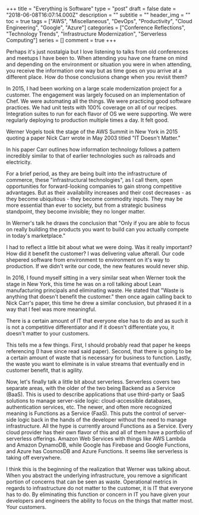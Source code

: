 +++
title = "Everything is Software"
type = "post"
draft = false
date = "2018-06-08T16:07:14.000Z"
description = ""
subtitle = ""
header_img = ""
toc = true
tags = ["AWS", "Miscellaneous", "DevOps", "Productivity", "Cloud Engineering", "Google", "Azure"]
categories = ["Conference Reflections", "Technology Trends", "Infrastructure Modernization", "Serverless Computing"]
series = []
comment = true
+++

Perhaps it's just nostalgia but I love listening to talks from old conferences
and meetups I have been to. When attending you have one frame on mind and
depending on the environment or situation you were in when attending, you
receive the information one way but as time goes on you arrive at a different
place. How do those conclusions change when you revisit them? 

In 2015, I had been working on a large scale modernization project for a
customer. The engagement was largely focused on an implementation of Chef. We
were automating all the things. We were practicing good software practices. We
had unit tests with 100% coverage on all of our recipes. Integration suites to
run for each flavor of OS we were supporting. We were regularly deploying to
production multiple times a day. It felt good.

Werner Vogels took the stage of the AWS Summit in New York in 2015 quoting a
paper Nick Carr wrote in May 2003 titled "IT Doesn't Matter."

In his paper Carr outlines how information technology follows a pattern
incredibly similar to that of earlier technologies such as railroads and
electricity. 

For a brief period, as they are being built into the infrastructure of
commerce, these "infrastructural technologies", as I call them, open
opportunities for forward-looking companies to gain strong competitive
advantages. But as their availability increases and their cost decreases - as
they become ubiquitous - they become commodity inputs. They may be more
essential than ever to society, but from a strategic business standpoint, they
become invisible; they no longer matter.

In Werner's talk he draws the conclusion that "Only if you are able to focus on
really building the products you want to build can you actually compete in
today's marketplace."

I had to reflect a little bit about what we were doing. Was it really
important? How did it benefit the customer? I was delivering value afterall.
Our code shepered software from environment to environment on it's way to
production. If we didn't write our code, the new features would never ship.

In 2016, I found myself sitting in a very similar seat when Werner took the
stage in New York, this time he was on a roll talking about Lean manufacturing
principals and eliminating waste. He stated that "Waste is anything that
doesn't benefit the customer." then once again calling back to Nick Carr's
paper, this time he drew a similar conclusion, but phrased it in a way that I
feel was more meaningful.

There is a certain amount of IT that everyone else has to do and as such it is
not a competitive differentiator and if it doesn't differentiate you, it
doesn't matter to your customers.

This tells me a few things. First, I should probably read that paper he keeps
referencing (I have since read said paper). Second, that there is going to be a
certain amount of waste that is necessary for business to function. Lastly, the
waste you want to eliminate is in value streams that eventually end in customer
benefit, that is agility.

Now, let's finally talk a little bit about serverless. Serverless covers two
separate areas, with the older of the two being Backend as a Service (BaaS).
This is used to describe applications that use third-party or SaaS solutions to
manage server-side logic: cloud-accessible databases, authentication services,
etc. The newer, and often more recognized meaning is Functions as a Service
(FaaS). This puts the control of server-side logic back in the hands of the
developer without the need to manage infrastructure. All the hype is currently
around Functions as a Service. Every cloud provider has their own flavor of
this and all of them have a portfolio of serverless offerings. Amazon Web
Services with things like AWS Lambda and Amazon DynamoDB, while Google has
Firebase and Google Functions, and Azure has CosmosDB and Azure Functions. It
seems like serverless is taking off everywhere. 

I think this is the beginning of the realization that Werner was talking about.
When you abstract the underlying infrastructure, you remove a significant
portion of concerns that can be seen as waste. Operational metrics in regards
to infrastructure do not matter to the customer, it is IT that everyone has to
do. By eliminating this function or concern in IT you  have given your
developers and engineers the ability to focus on the things that matter most.
Your customers.








